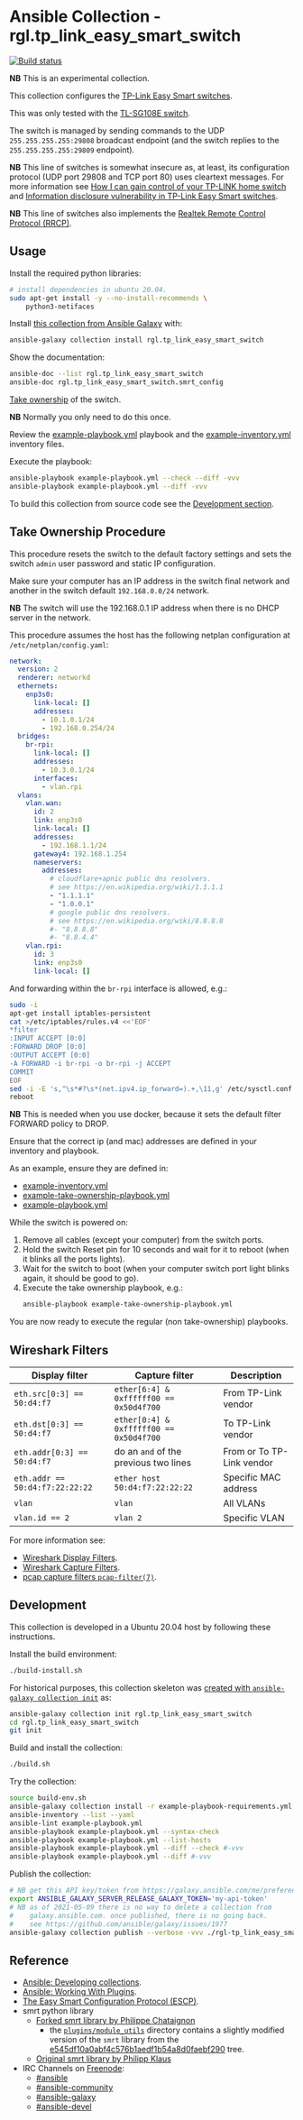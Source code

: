 # Ansible Collection - rgl.tp_link_easy_smart_switch

[![Build status](https://github.com/rgl/ansible-collection-tp-link-easy-smart-switch/workflows/Build/badge.svg)](https://github.com/rgl/ansible-collection-tp-link-easy-smart-switch/actions?query=workflow%3ABuild)

**NB** This is an experimental collection.

This collection configures the [TP-Link Easy Smart switches](https://www.tp-link.com/en/business-networking/easy-smart-switch/).

This was only tested with the [TL-SG108E switch](https://www.tp-link.com/en/business-networking/easy-smart-switch/tl-sg108e/).

The switch is managed by sending commands to the UDP `255.255.255.255:29808` broadcast endpoint (and the switch replies to the `255.255.255.255:29809` endpoint).

**NB** This line of switches is somewhat insecure as, at least, its configuration protocol (UDP port 29808 and TCP port 80) uses cleartext messages. For more information see [How I can gain control of your TP-LINK home switch](https://www.pentestpartners.com/security-blog/how-i-can-gain-control-of-your-tp-link-home-switch/) and [Information disclosure vulnerability in TP-Link Easy Smart switches](https://www.chrisdcmoore.co.uk/post/tplink-easy-smart-switch-vulnerabilities/).

**NB** This line of switches also implements the [Realtek Remote Control Protocol (RRCP)](https://en.wikipedia.org/wiki/Realtek_Remote_Control_Protocol).

## Usage

Install the required python libraries:

```bash
# install dependencies in ubuntu 20.04.
sudo apt-get install -y --no-install-recommends \
    python3-netifaces
```

Install [this collection from Ansible Galaxy](https://galaxy.ansible.com/rgl/tp_link_easy_smart_switch) with:

```bash
ansible-galaxy collection install rgl.tp_link_easy_smart_switch
```

Show the documentation:

```bash
ansible-doc --list rgl.tp_link_easy_smart_switch
ansible-doc rgl.tp_link_easy_smart_switch.smrt_config
```

[Take ownership](#take-ownership-procedure) of the switch.

**NB** Normally you only need to do this once.

Review the [example-playbook.yml](example-playbook.yml) playbook and the [example-inventory.yml](example-inventory.yml) inventory files.

Execute the playbook:

```bash
ansible-playbook example-playbook.yml --check --diff -vvv
ansible-playbook example-playbook.yml --diff -vvv
```

To build this collection from source code see the [Development section](#development).

## Take Ownership Procedure

This procedure resets the switch to the default factory settings and sets the
switch `admin` user password and static IP configuration.

Make sure your computer has an IP address in the switch final network and
another in the switch default `192.168.0.0/24` network.

**NB** The switch will use the 192.168.0.1 IP address when there is no DHCP
server in the network.

This procedure assumes the host has the following netplan configuration at `/etc/netplan/config.yaml`:

```yaml
network:
  version: 2
  renderer: networkd
  ethernets:
    enp3s0:
      link-local: []
      addresses:
        - 10.1.0.1/24
        - 192.168.0.254/24
  bridges:
    br-rpi:
      link-local: []
      addresses:
        - 10.3.0.1/24
      interfaces:
        - vlan.rpi
  vlans:
    vlan.wan:
      id: 2
      link: enp3s0
      link-local: []
      addresses:
        - 192.168.1.1/24
      gateway4: 192.168.1.254
      nameservers:
        addresses:
          # cloudflare+apnic public dns resolvers.
          # see https://en.wikipedia.org/wiki/1.1.1.1
          - "1.1.1.1"
          - "1.0.0.1"
          # google public dns resolvers.
          # see https://en.wikipedia.org/wiki/8.8.8.8
          #- "8.8.8.8"
          #- "8.8.4.4"
    vlan.rpi:
      id: 3
      link: enp3s0
      link-local: []
```

And forwarding within the `br-rpi` interface is allowed, e.g.:

```bash
sudo -i
apt-get install iptables-persistent
cat >/etc/iptables/rules.v4 <<'EOF'
*filter
:INPUT ACCEPT [0:0]
:FORWARD DROP [0:0]
:OUTPUT ACCEPT [0:0]
-A FORWARD -i br-rpi -o br-rpi -j ACCEPT
COMMIT
EOF
sed -i -E 's,^\s*#?\s*(net.ipv4.ip_forward=).+,\11,g' /etc/sysctl.conf
reboot
```

**NB** This is needed when you use docker, because it sets the default filter FORWARD policy to DROP.

Ensure that the correct ip (and mac) addresses are defined in your inventory and playbook.

As an example, ensure they are defined in:

* [example-inventory.yml](example-inventory.yml)
* [example-take-ownership-playbook.yml](example-take-ownership-playbook.yml)
* [example-playbook.yml](example-inventory.yml)

While the switch is powered on:

1. Remove all cables (except your computer) from the switch ports.
2. Hold the switch Reset pin for 10 seconds and wait for it to reboot (when it blinks all the ports lights).
3. Wait for the switch to boot (when your computer switch port light blinks again, it should be good to go).
4. Execute the take ownership playbook, e.g.:
   ```bash
   ansible-playbook example-take-ownership-playbook.yml
   ```

You are now ready to execute the regular (non take-ownership) playbooks.

## Wireshark Filters

| Display filter                  | Capture filter                          | Description                     |
|---------------------------------|-----------------------------------------|---------------------------------|
| `eth.src[0:3] == 50:d4:f7`      | `ether[6:4] & 0xffffff00 == 0x50d4f700` | From TP-Link vendor             |
| `eth.dst[0:3] == 50:d4:f7`      | `ether[0:4] & 0xffffff00 == 0x50d4f700` | To TP-Link vendor               |
| `eth.addr[0:3] == 50:d4:f7`     | do an `and` of the previous two lines   | From or To TP-Link vendor       |
| `eth.addr == 50:d4:f7:22:22:22` | `ether host 50:d4:f7:22:22:22`          | Specific MAC address            |
| `vlan`                          | `vlan`                                  | All VLANs                       |
| `vlan.id == 2`                  | `vlan 2`                                | Specific VLAN                   |

For more information see:

* [Wireshark Display Filters](https://gitlab.com/wireshark/wireshark/-/wikis/DisplayFilters).
* [Wireshark Capture Filters](https://gitlab.com/wireshark/wireshark/-/wikis/CaptureFilters).
* [pcap capture filters `pcap-filter(7)`](http://manpages.ubuntu.com/manpages/focal/man7/pcap-filter.7.html).

## Development

This collection is developed in a Ubuntu 20.04 host by following these instructions.

Install the build environment:

```bash
./build-install.sh
```

For historical purposes, this collection skeleton was [created with `ansible-galaxy collection init`](https://docs.ansible.com/ansible/2.11/dev_guide/developing_collections.html#creating-a-collection-skeleton) as:

```bash
ansible-galaxy collection init rgl.tp_link_easy_smart_switch
cd rgl.tp_link_easy_smart_switch
git init
```

Build and install the collection:

```bash
./build.sh
```

Try the collection:

```bash
source build-env.sh
ansible-galaxy collection install -r example-playbook-requirements.yml
ansible-inventory --list --yaml
ansible-lint example-playbook.yml
ansible-playbook example-playbook.yml --syntax-check
ansible-playbook example-playbook.yml --list-hosts
ansible-playbook example-playbook.yml --diff --check #-vvv
ansible-playbook example-playbook.yml --diff #-vvv
```

Publish the collection:

```bash
# NB get this API key/token from https://galaxy.ansible.com/me/preferences.
export ANSIBLE_GALAXY_SERVER_RELEASE_GALAXY_TOKEN='my-api-token'
# NB as of 2021-05-09 there is no way to delete a collection from
#    galaxy.ansible.com. once published, there is no going back.
#    see https://github.com/ansible/galaxy/issues/1977
ansible-galaxy collection publish --verbose -vvv ./rgl-tp_link_easy_smart_switch-*.tar.gz
```

## Reference

* [Ansible: Developing collections](https://docs.ansible.com/ansible/2.11/dev_guide/developing_collections.html).
* [Ansible: Working With Plugins](https://docs.ansible.com/ansible/2.11/plugins/plugins.html).
* [The Easy Smart Configuration Protocol (ESCP)](https://www.chrisdcmoore.co.uk/post/tplink-easy-smart-switch-vulnerabilities/#the-easy-smart-configuration-protocol-escp).
* smrt python library
  * [Forked smrt library by Philippe Chataignon](https://github.com/philippechataignon/smrt)
    * the [`plugins/module_utils`](plugins/module_utils) directory contains a
      slightly modified version of the `smrt` library from the [e545df10a0abf4c576b1aedf1b54a8d0faebf290](https://github.com/philippechataignon/smrt/tree/e545df10a0abf4c576b1aedf1b54a8d0faebf290) tree.
  * [Original smrt library by Philipp Klaus](https://github.com/pklaus/smrt/tree/master/smrt)
* IRC Channels on [Freenode](https://en.wikipedia.org/wiki/Freenode):
  * [#ansible](irc://irc.freenode.net/#ansible)
  * [#ansible-community](irc://irc.freenode.net/#ansible-community)
  * [#ansible-galaxy](irc://irc.freenode.net/#ansible-galaxy)
  * [#ansible-devel](irc://irc.freenode.net/#ansible-devel)
